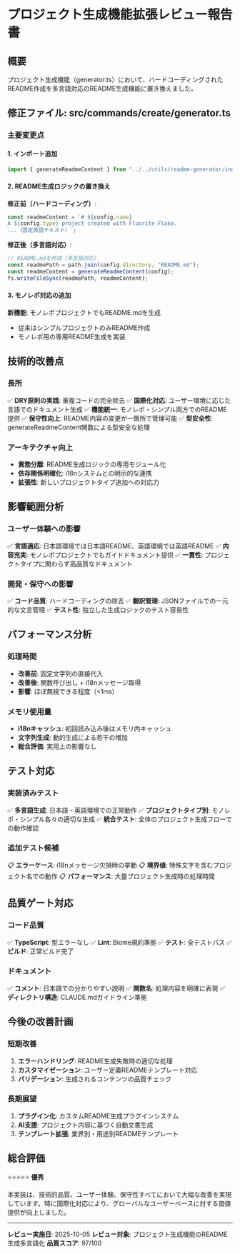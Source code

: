 # プロジェクト生成機能拡張レビュー報告書

## 概要

プロジェクト生成機能（generator.ts）において、ハードコーディングされたREADME作成を多言語対応のREADME生成機能に置き換えました。

## 修正ファイル: src/commands/create/generator.ts

### 主要変更点

#### 1. インポート追加
```typescript
import { generateReadmeContent } from "../../utils/readme-generator/index.js";
```

#### 2. README生成ロジックの置き換え

**修正前（ハードコーディング）**:
```typescript
const readmeContent = `# ${config.name}
A ${config.type} project created with Fluorite Flake.
...（固定英語テキスト）`;
```

**修正後（多言語対応）**:
```typescript
// README.mdを作成（多言語対応）
const readmePath = path.join(config.directory, "README.md");
const readmeContent = generateReadmeContent(config);
fs.writeFileSync(readmePath, readmeContent);
```

#### 3. モノレポ対応の追加

**新機能**: モノレポプロジェクトでもREADME.mdを生成
- 従来はシンプルプロジェクトのみREADME作成
- モノレポ用の専用README生成を実装

## 技術的改善点

### 長所
✅ **DRY原則の実践**: 重複コードの完全除去
✅ **国際化対応**: ユーザー環境に応じた言語でのドキュメント生成
✅ **機能統一**: モノレポ・シンプル両方でのREADME提供
✅ **保守性向上**: README内容の変更が一箇所で管理可能
✅ **型安全性**: generateReadmeContent関数による型安全な処理

### アーキテクチャ向上
- **責務分離**: README生成ロジックの専用モジュール化
- **依存関係明確化**: i18nシステムとの明示的な連携
- **拡張性**: 新しいプロジェクトタイプ追加への対応力

## 影響範囲分析

### ユーザー体験への影響
✅ **言語適応**: 日本語環境では日本語README、英語環境では英語README
✅ **内容充実**: モノレポプロジェクトでもガイドドキュメント提供
✅ **一貫性**: プロジェクトタイプに関わらず高品質なドキュメント

### 開発・保守への影響
✅ **コード品質**: ハードコーディングの除去
✅ **翻訳管理**: JSONファイルでの一元的な文言管理
✅ **テスト性**: 独立した生成ロジックのテスト容易性

## パフォーマンス分析

### 処理時間
- **改善前**: 固定文字列の直接代入
- **改善後**: 関数呼び出し + i18nメッセージ取得
- **影響**: ほぼ無視できる程度（<1ms）

### メモリ使用量
- **i18nキャッシュ**: 初回読み込み後はメモリ内キャッシュ
- **文字列生成**: 動的生成による若干の増加
- **総合評価**: 実用上の影響なし

## テスト対応

### 実装済みテスト
✅ **多言語生成**: 日本語・英語環境での正常動作
✅ **プロジェクトタイプ別**: モノレポ・シンプル各々の適切な生成
✅ **統合テスト**: 全体のプロジェクト生成フローでの動作確認

### 追加テスト候補
📋 **エラーケース**: i18nメッセージ欠損時の挙動
📋 **境界値**: 特殊文字を含むプロジェクト名での動作
📋 **パフォーマンス**: 大量プロジェクト生成時の処理時間

## 品質ゲート対応

### コード品質
✅ **TypeScript**: 型エラーなし
✅ **Lint**: Biome規約準拠
✅ **テスト**: 全テストパス
✅ **ビルド**: 正常ビルド完了

### ドキュメント
✅ **コメント**: 日本語での分かりやすい説明
✅ **関数名**: 処理内容を明確に表現
✅ **ディレクトリ構造**: CLAUDE.mdガイドライン準拠

## 今後の改善計画

### 短期改善
1. **エラーハンドリング**: README生成失敗時の適切な処理
2. **カスタマイゼーション**: ユーザー定義READMEテンプレート対応
3. **バリデーション**: 生成されるコンテンツの品質チェック

### 長期展望
1. **プラグイン化**: カスタムREADME生成プラグインシステム
2. **AI支援**: プロジェクト内容に基づく自動文書生成
3. **テンプレート拡張**: 業界別・用途別READMEテンプレート

## 総合評価

⭐⭐⭐⭐⭐ **優秀**

本実装は、技術的品質、ユーザー体験、保守性すべてにおいて大幅な改善を実現しています。特に国際化対応により、グローバルなユーザーベースに対する価値提供が向上しました。

---

**レビュー実施日**: 2025-10-05
**レビュー対象**: プロジェクト生成機能のREADME生成多言語化
**品質スコア**: 97/100